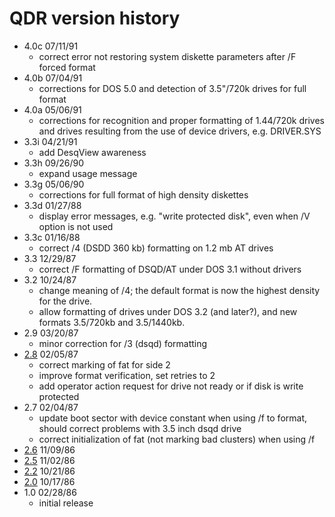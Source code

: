 # QDR version history

- 4.0c 07/11/91
  - correct error not restoring system diskette parameters after /F forced format
- 4.0b 07/04/91
  - corrections for DOS 5.0 and detection of 3.5"/720k drives for full format
- 4.0a 05/06/91
  - corrections for recognition and proper formatting of 1.44/720k drives and drives resulting from the use of device drivers, e.g. DRIVER.SYS
- 3.3i 04/21/91
  - add DesqView awareness
- 3.3h 09/26/90
  - expand usage message
- 3.3g 05/06/90
  - corrections for full format of high density diskettes
- 3.3d 01/27/88
  - display error messages, e.g. "write protected disk", even when /V option is not used
- 3.3c 01/16/88
  - correct /4 (DSDD 360 kb) formatting on 1.2 mb AT drives
- 3.3 12/29/87
  - correct /F formatting of DSQD/AT under DOS 3.1 without drivers
- 3.2 10/24/87
  - change meaning of /4; the default format is now the highest density for the drive.
  - allow formatting of drives under DOS 3.2 (and later?), and new formats 3.5/720kb and 3.5/1440kb.
- 2.9 03/20/87
  -  minor correction for /3 (dsqd) formatting
- [2.8](2.8) 02/05/87
  - correct marking of fat for side 2
  - improve format verification, set retries to 2
  - add operator action request for drive not ready or if disk is write protected
- 2.7 02/04/87
  - update boot sector with device constant when using /f to format, should correct problems with 3.5 inch dsqd drive
  - correct initialization of fat (not marking bad clusters) when using /f
- [2.6](2.6) 11/09/86
- [2.5](2.5) 11/02/86
- [2.2](2.2) 10/21/86
- [2.0](2.0) 10/17/86
- 1.0 02/28/86
  - initial release
